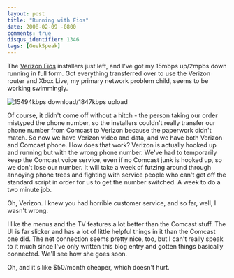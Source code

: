 ```yaml
---
layout: post
title: "Running with Fios"
date: 2008-02-09 -0800
comments: true
disqus_identifier: 1346
tags: [GeekSpeak]
---
```

The [Verizon Fios](http://www.verizon.com/fios) installers just left,
and I've got my 15mbps up/2mpbs down running in full form. Got
everything transferred over to use the Verizon router and Xbox Live, my
primary network problem child, seems to be working swimmingly.

![15494kbps download/1847kbps
upload](https://hyqi8g.dm2303.livefilestore.com/y2pQucJUJUk7X40Vz6jtxCsqr8LZb4PIvcKJ3nUhzgHSn5KKrxZGEJtgh2tOsEmRigq_d2jmWDxILv2T5TQDf3Lu9c0Xg4gCHI1wP56khpThP4/20080209speedtest.png?psid=1)

Of course, it didn't come off without a hitch - the person taking our
order mistyped the phone number, so the installers couldn't really
transfer our phone number from Comcast to Verizon because the paperwork
didn't match. So now we have Verizon video and data, and we have both
Verizon and Comcast phone. How does that work? Verizon is actually
hooked up and running but with the wrong phone number. We've had to
temporarily keep the Comcast voice service, even if no Comcast junk is
hooked up, so we don't lose our number. It will take a week of futzing
around through annoying phone trees and fighting with service people who
can't get off the standard script in order for us to get the number
switched. A week to do a two minute job.

Oh, Verizon. I knew you had horrible customer service, and so far, well,
I wasn't wrong.

I like the menus and the TV features a lot better than the Comcast
stuff. The UI is far slicker and has a lot of little helpful things in
it than the Comcast one did. The net connection seems pretty nice, too,
but I can't really speak to it much since I've only written this blog
entry and gotten things basically connected. We'll see how she goes
soon.

Oh, and it's like $50/month cheaper, which doesn't hurt.

